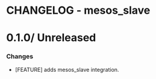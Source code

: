 # CHANGELOG - mesos_slave

0.1.0/ Unreleased
==================

### Changes

* [FEATURE] adds mesos_slave integration.
